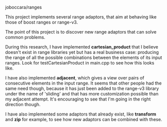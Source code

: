 joboccara/ranges

This project implements several range adaptors, that aim at behaving like those of boost ranges or range-v3.

The point of this project is to discover new range adaptors that can solve common problems.

During this research, I have implemented **cartesian\_product** that I believe doesn't exist in range libraries yet but has a real business case: producing the range of all the possible combinations between the elements of its input ranges. Look for testCartesianProduct in main.cpp to see how this looks like.

I have also implemented **adjacent**, which gives a view over pairs of consecutive elements in the input range. It seems that other people had the same need though, because it has just been added to the range-v3 library under the name of 'sliding' and that has more customization possible than my adjacent attempt. It's encouraging to see that I'm going in the right direction though.

I have also implemented some adaptors that already exist, like **transform** and **zip** for example, to see how new adaptors can be combined with these.

